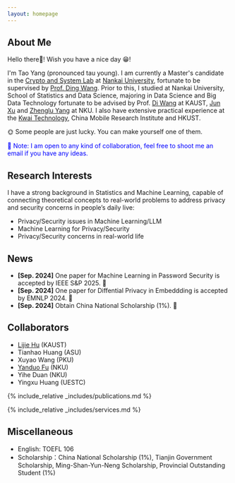 ```yaml
---
layout: homepage
---
```


## About Me

Hello there🫡! Wish you have a nice day 😁!

I'm Tao Yang (pronounced tau young). I am currently a Master's candidate in the [Crypto and System Lab](https://github.com/CSSLabNKU) at [Nankai University](https://www.nankai.edu.cn/), fortunate to be supervised by [Prof. Ding Wang](http://wangdingg.weebly.com/). Prior to this, I studied at Nankai University, School of Statistics and Data Science, majoring in Data Science and Big Data Technology fortunate to be advised by Prof. [Di Wang](https://shao3wangdi.github.io/) at KAUST, [Jun Xu](https://csjunxu.github.io/) and [Zhenglu Yang](https://bigdata.nankai.edu.cn/yangzl/list.htm) at NKU. I also have extensive practical experience at the [Kwai Technology](https://www.kwai.com/), China Mobile Research Institute and HKUST. 

🌞 Some people are just lucky. You can make yourself one of them. 
<p style="color: blue;">🤔 Note: I am open to any kind of collaboration, feel free to shoot me an email if you have any ideas.</p>

## Research Interests

I have a strong background in Statistics and Machine Learning, capable of connecting theoretical concepts to real-world problems to address privacy and security concerns in people’s daily live:

- Privacy/Security issues in Machine Learning/LLM
- Machine Learning for Privacy/Security
- Privacy/Security concerns in real-world life

## News
- **[Sep. 2024]** One paper for Machine Learning in Password Security is accepted by IEEE S&P 2025. 🎉
- **[Sep. 2024]** One paper for Diffential Privacy in Embeddding is accepted by EMNLP 2024. 🎉
- **[Sep. 2024]** Obtain China National Scholarship (1%). 🎉

## Collaborators
- [Lijie Hu](https://sites.google.com/view/lijiehu/homepage) (KAUST)
- Tianhao Huang (ASU)
- Xuyao Wang (PKU)
- [Yanduo Fu](https://freedomfu.github.io/) (NKU)
- Yihe Duan (NKU)
- Yingxu Huang (UESTC)

{% include_relative _includes/publications.md %}

{% include_relative _includes/services.md %} 


## Miscellaneous
- English: TOEFL 106
- Scholarship：China National Scholarship (1%), Tianjin Government Scholarship, Ming-Shan-Yun-Neng Scholarship,  Provincial Outstanding Student (1%)

